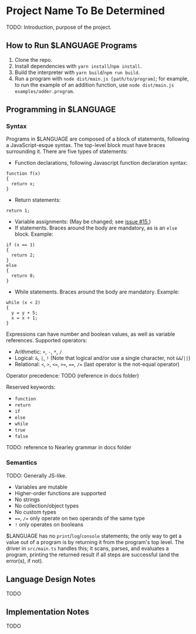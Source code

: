 # Project Name To Be Determined

TODO: Introduction, purpose of the project.

## How to Run \$LANGUAGE Programs

1. Clone the repo.
1. Install dependencies with `yarn install`/`npm install`.
1. Build the interpreter with `yarn build`/`npm run build`.
1. Run a program with `node dist/main.js [path/to/program]`; for example, to run the example of an addition function, use `node dist/main.js examples/adder.program`.

## Programming in \$LANGUAGE

### Syntax

Programs in \$LANGUAGE are composed of a block of statements, following a JavaScript-esque syntax. The top-level block must have braces surrounding it. There are five types of statements:

- Function declarations, following Javascript function declaration syntax:

```
function f(x)
{
  return x;
}
```

- Return statements:

```
return 1;
```

- Variable assignments: (May be changed; see [issue #15.](https://github.com/DylanSp/extended-four-function-console/issues/15))
- If statements. Braces around the body are mandatory, as is an `else` block. Example:

```
if (x == 1)
{
  return 2;
}
else
{
  return 0;
}
```

- While statements. Braces around the body are mandatory. Example:

```
while (x < 2)
{
  y = y + 5;
  x = x + 1;
}
```

Expressions can have number and boolean values, as well as variable references. Supported operators:

- Arithmetic: `+`, `-`, `*`, `/`
- Logical: `&`, `|`, `!` (Note that logical and/or use a single character, not `&&`/`||`)
- Relational: `<`, `>`, `<=`, `>=`, `==`, `/=` (last operator is the not-equal operator)

Operator precedence:
TODO (reference in docs folder)

Reserved keywords:

- `function`
- `return`
- `if`
- `else`
- `while`
- `true`
- `false`

TODO: reference to Nearley grammar in docs folder

### Semantics

TODO: Generally JS-like.

- Variables are mutable
- Higher-order functions are supported
- No strings
- No collection/object types
- No custom types
- `==`, `/=` only operate on two operands of the same type
- `!` only operates on booleans

\$LANGUAGE has no `print`/`log`/`console` statements; the only way to get a value out of a program is by returning it from the program's top level. The driver in `src/main.ts` handles this; it scans, parses, and evaluates a program, printing the returned result if all steps are successful (and the error(s), if not).

## Language Design Notes

TODO

## Implementation Notes

TODO
